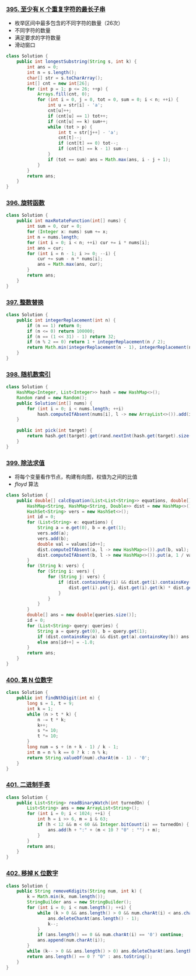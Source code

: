 ### [395. 至少有 K 个重复字符的最长子串](https://leetcode-cn.com/problems/longest-substring-with-at-least-k-repeating-characters/)

* 枚举区间中最多包含的不同字符的数量（26次）
* 不同字符的数量
* 满足要求的字符数量
* 滑动窗口

```java
class Solution {
    public int longestSubstring(String s, int k) {
        int ans = 0;
        int n = s.length();
        char[] str = s.toCharArray();
        int[] cnt = new int[26];
        for (int p = 1; p <= 26; ++p) {
            Arrays.fill(cnt, 0);
            for (int i = 0, j = 0, tot = 0, sum = 0; i < n; ++i) {
                int u = str[i] - 'a';
                cnt[u]++;
                if (cnt[u] == 1) tot++;
                if (cnt[u] == k) sum++;
                while (tot > p) {
                    int t = str[j++] - 'a';
                    cnt[t]--;
                    if (cnt[t] == 0) tot--;
                    if (cnt[t] == k - 1) sum--;
                }
                if (tot == sum) ans = Math.max(ans, i - j + 1);
            }
        }
        return ans;
    }
}
```

### [396. 旋转函数](https://leetcode-cn.com/problems/rotate-function/)

```java
class Solution {
    public int maxRotateFunction(int[] nums) {
        int sum = 0, cur = 0;
        for (Integer x: nums) sum += x;
        int n = nums.length;
        for (int i = 0; i < n; ++i) cur += i * nums[i];
        int ans = cur;
        for (int i = n - 1; i >= 0; --i) {
            cur += sum - n * nums[i];
            ans = Math.max(ans, cur);
        }
        return ans;
    }
}
```

### [397. 整数替换](https://leetcode-cn.com/problems/integer-replacement/)

```java
class Solution {
    public int integerReplacement(int n) {
        if (n == 1) return 0;
        if (n <= 0) return 100000;
        if (n == (1 << 31) - 1) return 32;
        if (n % 2 == 0) return 1 + integerReplacement(n / 2);
        return Math.min(integerReplacement(n - 1), integerReplacement(n + 1)) + 1;
    }
}
```

### [398. 随机数索引](https://leetcode-cn.com/problems/random-pick-index/)

```java
class Solution {
    HashMap<Integer, List<Integer>> hash = new HashMap<>();
    Random rand = new Random();
    public Solution(int[] nums) {
        for (int i = 0; i < nums.length; ++i) 
            hash.computeIfAbsent(nums[i], l -> new ArrayList<>()).add(i);
    }
    
    public int pick(int target) {
        return hash.get(target).get(rand.nextInt(hash.get(target).size()));
    }
}
```

### [399. 除法求值](https://leetcode-cn.com/problems/evaluate-division/)

* 将每个变量看作节点，构建有向图，权值为之间的比值
* $floyd$ 算法

```java
class Solution {
    public double[] calcEquation(List<List<String>> equations, double[] values, List<List<String>> queries) {
        HashMap<String, HashMap<String, Double>> dist = new HashMap<>();
        HashSet<String> vers = new HashSet<>();
        int id = 0;
        for (List<String> e: equations) {
            String a = e.get(0), b = e.get(1);
            vers.add(a);
            vers.add(b);
            double val = values[id++];
            dist.computeIfAbsent(a, l -> new HashMap<>()).put(b, val);
            dist.computeIfAbsent(b, l -> new HashMap<>()).put(a, 1 / val);
        }
        for (String k: vers) {
            for (String i: vers) {
                for (String j: vers) {
                    if (dist.containsKey(i) && dist.get(i).containsKey(k) && dist.containsKey(k) && dist.get(k).containsKey(j)) {
                        dist.get(i).put(j, dist.get(i).get(k) * dist.get(k).get(j));
                    }
                }
            }
        }
        double[] ans = new double[queries.size()];
        id = 0;
        for (List<String> query: queries) {
            String a = query.get(0), b = query.get(1);
            if (dist.containsKey(a) && dist.get(a).containsKey(b)) ans[id++] = dist.get(a).get(b);
            else ans[id++] = -1.0;
        }
        return ans;
    }
}
```

### [400. 第 N 位数字](https://leetcode-cn.com/problems/nth-digit/)

```java
class Solution {
    public int findNthDigit(int n) {
        long s = 1, t = 9;
        int k = 1;
        while (n > t * k) {
            n -= t * k;
            k++;
            s *= 10;
            t *= 10;
        }
        long num = s + (n + k - 1) / k - 1;
        int m = n % k == 0 ? k : n % k;
        return String.valueOf(num).charAt(m - 1) - '0';
    }
}
```

### [401. 二进制手表](https://leetcode-cn.com/problems/binary-watch/)

```java
class Solution {
    public List<String> readBinaryWatch(int turnedOn) {
        List<String> ans = new ArrayList<String>();
        for (int i = 0; i < 1024; ++i) {
            int h = i >> 6, m = i & 63; 
            if (h < 12 && m < 60 && Integer.bitCount(i) == turnedOn) {
                ans.add(h + ":" + (m < 10 ? "0" : "") + m);
            }
        }
        return ans;
    }
}
```

### [402. 移掉 K 位数字](https://leetcode-cn.com/problems/remove-k-digits/)

```java
class Solution {
    public String removeKdigits(String num, int k) {
        k = Math.min(k, num.length());
        StringBuilder ans = new StringBuilder();
        for (int i = 0; i < num.length(); ++i) {
            while (k > 0 && ans.length() > 0 && num.charAt(i) < ans.charAt(ans.length() - 1)) {
                ans.deleteCharAt(ans.length() - 1);
                k--;
            }
            if (ans.length() == 0 && num.charAt(i) == '0') continue;
            ans.append(num.charAt(i));
        }
        while (k-- > 0 && ans.length() > 0) ans.deleteCharAt(ans.length() - 1);
        return ans.length() == 0 ? "0" : ans.toString();
    }
}
```

























